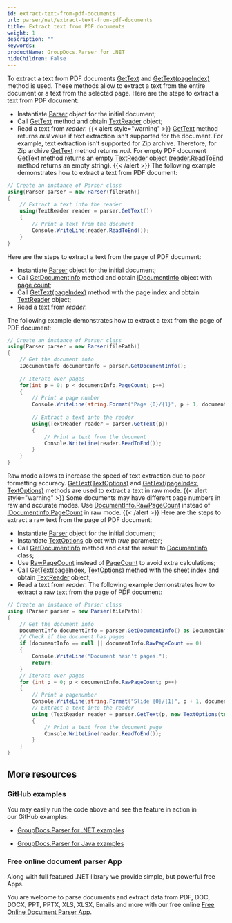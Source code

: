 ```yaml
---
id: extract-text-from-pdf-documents
url: parser/net/extract-text-from-pdf-documents
title: Extract text from PDF documents
weight: 1
description: ""
keywords: 
productName: GroupDocs.Parser for .NET
hideChildren: False
---
```

To extract a text from PDF documents [GetText](https://apireference.groupdocs.com/net/parser/groupdocs.parser/parser/methods/gettext) and [GetText(pageIndex)](https://apireference.groupdocs.com/net/parser/groupdocs.parser.parser/gettext/methods/2) method is used. These methods allow to extract a text from the entire document or a text from the selected page.
Here are the steps to extract a text from PDF document:
*   Instantiate [Parser](https://apireference.groupdocs.com/net/parser/groupdocs.parser/parser) object for the initial document;
*   Call [GetText](https://apireference.groupdocs.com/net/parser/groupdocs.parser/parser/methods/gettext) method and obtain [TextReader](https://docs.microsoft.com/en-us/dotnet/api/system.io.textreader?view=netframework-2.0) object;
*   Read a text from *reader*.
{{< alert style="warning" >}}
[GetText](https://apireference.groupdocs.com/net/parser/groupdocs.parser/parser/methods/gettext) method returns *null* value if text extraction isn't supported for the document. For example, text extraction isn't supported for Zip archive. Therefore, for Zip archive [GetText](https://apireference.groupdocs.com/net/parser/groupdocs.parser/parser/methods/gettext) method returns *null*. For empty PDF document [GetText](https://apireference.groupdocs.com/net/parser/groupdocs.parser/parser/methods/gettext) method returns an empty [TextReader](https://docs.microsoft.com/en-us/dotnet/api/system.io.textreader?view=netframework-2.0) object ([reader.ReadToEnd](https://docs.microsoft.com/en-us/dotnet/api/system.io.textreader.readtoend?view=netframework-2.0) method returns an empty string).
{{< /alert >}}
The following example demonstrates how to extract a text from PDF document:
```csharp
// Create an instance of Parser class
using(Parser parser = new Parser(filePath))
{
    // Extract a text into the reader
    using(TextReader reader = parser.GetText())
    {
        // Print a text from the document
        Console.WriteLine(reader.ReadToEnd());
    }
}
```

Here are the steps to extract a text from the page of PDF document:

*   Instantiate [Parser](https://apireference.groupdocs.com/net/parser/groupdocs.parser/parser) object for the initial document;
*   Call [GetDocumentInfo](https://apireference.groupdocs.com/net/parser/groupdocs.parser/parser/methods/getdocumentinfo) method and obtain [IDocumentInfo](https://apireference.groupdocs.com/net/parser/groupdocs.parser.options/idocumentinfo) object with [page count](https://apireference.groupdocs.com/net/parser/groupdocs.parser.options/idocumentinfo/properties/pagecount);
*   Call [GetText(pageIndex)](https://apireference.groupdocs.com/net/parser/groupdocs.parser.parser/gettext/methods/2) method with the page index and obtain [TextReader](https://docs.microsoft.com/en-us/dotnet/api/system.io.textreader?view=netframework-2.0) object;
*   Read a text from *reader*.

The following example demonstrates how to extract a text from the page of PDF document:

```csharp
// Create an instance of Parser class
using(Parser parser = new Parser(filePath))
{
    // Get the document info
    IDocumentInfo documentInfo = parser.GetDocumentInfo();
   
    // Iterate over pages
    for(int p = 0; p < documentInfo.PageCount; p++)
    {
        // Print a page number 
        Console.WriteLine(string.Format("Page {0}/{1}", p + 1, documentInfo.PageCount));
   
        // Extract a text into the reader
        using(TextReader reader = parser.GetText(p))
        {
            // Print a text from the document
            Console.WriteLine(reader.ReadToEnd());
        }
    }
}
```
Raw mode allows to increase the speed of text extraction due to poor formatting accuracy. [GetText(TextOptions)](https://apireference.groupdocs.com/net/parser/groupdocs.parser.parser/gettext/methods/1) and [GetText(pageIndex, TextOptions)](https://apireference.groupdocs.com/net/parser/groupdocs.parser.parser/gettext/methods/3) methods are used to extract a text in raw mode.
{{< alert style="warning" >}}
Some documents may have different page numbers in raw and accurate modes. Use [DocumentInfo.RawPageCount](https://apireference.groupdocs.com/net/parser/groupdocs.parser.options/documentinfo/properties/rawpagecount) instead of [IDocumentInfo.PageCount](https://apireference.groupdocs.com/net/parser/groupdocs.parser.options/idocumentinfo/properties/pagecount) in raw mode.
{{< /alert >}}
Here are the steps to extract a raw text from the page of PDF document:
*   Instantiate [Parser](https://apireference.groupdocs.com/net/parser/groupdocs.parser/parser) object for the initial document;
*   Instantiate [TextOptions](https://apireference.groupdocs.com/net/parser/groupdocs.parser.options/textoptions) object with *true* parameter;
*   Call [GetDocumentInfo](https://apireference.groupdocs.com/net/parser/groupdocs.parser/parser/methods/getdocumentinfo) method and cast the result to [DocumentInfo](https://apireference.groupdocs.com/net/parser/groupdocs.parser.options/documentinfo) class;
*   Use [RawPageCount](https://apireference.groupdocs.com/net/parser/groupdocs.parser.options/documentinfo/properties/rawpagecount) instead of [PageCount](https://apireference.groupdocs.com/net/parser/groupdocs.parser.options/idocumentinfo/properties/pagecount) to avoid extra calculations;
*   Call [GetText(pageIndex, TextOptions)](https://apireference.groupdocs.com/net/parser/groupdocs.parser.parser/gettext/methods/3) method with the sheet index and obtain [TextReader](https://docs.microsoft.com/en-us/dotnet/api/system.io.textreader?view=netframework-2.0) object;
*   Read a text from *reader*.
The following example demonstrates how to extract a raw text from the page of PDF document:
```csharp
// Create an instance of Parser class
using (Parser parser = new Parser(filePath))
{
    // Get the document info
    DocumentInfo documentInfo = parser.GetDocumentInfo() as DocumentInfo;
    // Check if the document has pages
    if (documentInfo == null || documentInfo.RawPageCount == 0)
    {
        Console.WriteLine("Document hasn't pages.");
        return;
    }
    // Iterate over pages
    for (int p = 0; p < documentInfo.RawPageCount; p++)
    {
        // Print a pagenumber 
        Console.WriteLine(string.Format("Slide {0}/{1}", p + 1, documentInfo.RawPageCount));
        // Extract a text into the reader
        using (TextReader reader = parser.GetText(p, new TextOptions(true)))
        {
            // Print a text from the document page
            Console.WriteLine(reader.ReadToEnd());
        }
    }
}
```

## More resources

### GitHub examples

You may easily run the code above and see the feature in action in our GitHub examples:

*   [GroupDocs.Parser for .NET examples](https://github.com/groupdocs-parser/GroupDocs.Parser-for-.NET)
    
*   [GroupDocs.Parser for Java examples](https://github.com/groupdocs-parser/GroupDocs.Parser-for-Java)
    

### Free online document parser App

Along with full featured .NET library we provide simple, but powerful free Apps.

You are welcome to parse documents and extract data from PDF, DOC, DOCX, PPT, PPTX, XLS, XLSX, Emails and more with our free online [Free Online Document Parser App](https://products.groupdocs.app/parser).
